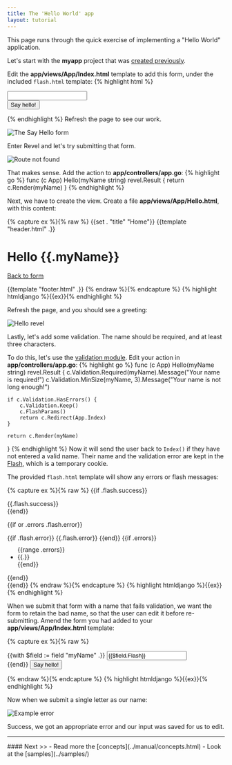 ```yaml
---
title: The 'Hello World' app
layout: tutorial
---
```


This page runs through the quick exercise of implementing a "Hello World"
application.

Let's start with the **myapp** project that was [created previously](createapp.html).

Edit the **app/views/App/Index.html** template to add this form, under the
included `flash.html` template:
{% highlight html %}
<form action="/App/Hello" method="GET">
    <input type="text" name="myName" /><br/>
    <input type="submit" value="Say hello!" />
</form>
{% endhighlight %}
Refresh the page to see our work.

![The Say Hello form](../img/AlohaForm.png)

Enter Revel and let's try submitting that form.

![Route not found](../img/HelloRouteNotFound.png)

That makes sense.  Add the action to **app/controllers/app.go**:
{% highlight go %}
func (c App) Hello(myName string) revel.Result {
    return c.Render(myName)
}
{% endhighlight %}

Next, we have to create the view.  Create a file
**app/views/App/Hello.html**, with this content:

{% capture ex %}{% raw %}
{{set . "title" "Home"}}
{{template "header.html" .}}

<h1>Hello {{.myName}}</h1>
<a href="/">Back to form</a>

{{template "footer.html" .}}
{% endraw %}{% endcapture %}
{% highlight htmldjango %}{{ex}}{% endhighlight %}

Refresh the page, and you should see a greeting:

![Hello revel](../img/HelloRevel.png)

Lastly, let's add some validation.  The name should be required, and at least
three characters.

To do this, let's use the [validation module](../manual/validation.html).  Edit
your action in **app/controllers/app.go**:
{% highlight go %}
func (c App) Hello(myName string) revel.Result {
    c.Validation.Required(myName).Message("Your name is required!")
    c.Validation.MinSize(myName, 3).Message("Your name is not long enough!")

    if c.Validation.HasErrors() {
        c.Validation.Keep()
        c.FlashParams()
        return c.Redirect(App.Index)
    }

    return c.Render(myName)
}
{% endhighlight %}
Now it will send the user back to `Index()` if they have not entered a valid
name. Their name and the validation error are kept in the
[Flash](../manual/sessionflash.html), which is a temporary cookie.

The provided `flash.html` template will show any errors or flash messages:

{% capture ex %}{% raw %}
{{if .flash.success}}
<div class="alert alert-success">
    {{.flash.success}}
</div>
{{end}}

{{if or .errors .flash.error}}
<div class="alert alert-error">
    {{if .flash.error}}
        {{.flash.error}}
    {{end}}
    {{if .errors}}
    <ul style="margin-top:10px;">
        {{range .errors}}
            <li>{{.}}</li>
        {{end}}
    </ul>
    {{end}}
</div>
{{end}}
{% endraw %}{% endcapture %}
{% highlight htmldjango %}{{ex}}{% endhighlight %}

When we submit that form with a name that fails validation, we want the form to retain the bad name, so that the user can edit it before re-submitting.  Amend the form you had added to your **app/views/App/Index.html** template:

{% capture ex %}{% raw %}
<form action="/App/Hello" method="GET">
    {{with $field := field "myName" .}}
        <input type="text" name="{{$field.Name}}" value="{{$field.Flash}}"/><br/>
    {{end}}
    <input type="submit" value="Say hello!" />
</form>
{% endraw %}{% endcapture %}
{% highlight htmldjango %}{{ex}}{% endhighlight %}

Now when we submit a single letter as our name:

![Example error](../img/HelloNameNotLongEnough.png)

Success, we got an appropriate error and our input was saved for us to edit.

<hr>
#### Next >>
- Read more the [concepts](../manual/concepts.html)
- Look at the [samples](../samples/)
